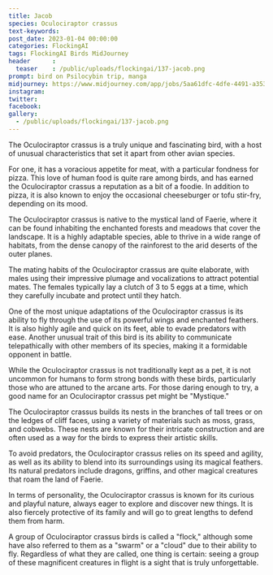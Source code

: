 ```yaml
---
title: Jacob
species: Oculociraptor crassus
text-keywords: 
post_date: 2023-01-04 00:00:00
categories: FlockingAI
tags: FlockingAI Birds MidJourney 
header      :
  teaser    : /public/uploads/flockingai/137-jacob.png
prompt: bird on Psilocybin trip, manga
midjourney: https://www.midjourney.com/app/jobs/5aa61dfc-4dfe-4491-a353-db692de32bb3
instagram: 
twitter: 
facebook: 
gallery: 
  - /public/uploads/flockingai/137-jacob.png
---
```


The Oculociraptor crassus is a truly unique and fascinating bird, with a host of unusual characteristics that set it apart from other avian species.

For one, it has a voracious appetite for meat, with a particular fondness for pizza. This love of human food is quite rare among birds, and has earned the Oculociraptor crassus a reputation as a bit of a foodie. In addition to pizza, it is also known to enjoy the occasional cheeseburger or tofu stir-fry, depending on its mood.

The Oculociraptor crassus is native to the mystical land of Faerie, where it can be found inhabiting the enchanted forests and meadows that cover the landscape. It is a highly adaptable species, able to thrive in a wide range of habitats, from the dense canopy of the rainforest to the arid deserts of the outer planes.

The mating habits of the Oculociraptor crassus are quite elaborate, with males using their impressive plumage and vocalizations to attract potential mates. The females typically lay a clutch of 3 to 5 eggs at a time, which they carefully incubate and protect until they hatch.

One of the most unique adaptations of the Oculociraptor crassus is its ability to fly through the use of its powerful wings and enchanted feathers. It is also highly agile and quick on its feet, able to evade predators with ease. Another unusual trait of this bird is its ability to communicate telepathically with other members of its species, making it a formidable opponent in battle.

While the Oculociraptor crassus is not traditionally kept as a pet, it is not uncommon for humans to form strong bonds with these birds, particularly those who are attuned to the arcane arts. For those daring enough to try, a good name for an Oculociraptor crassus pet might be "Mystique."

The Oculociraptor crassus builds its nests in the branches of tall trees or on the ledges of cliff faces, using a variety of materials such as moss, grass, and cobwebs. These nests are known for their intricate construction and are often used as a way for the birds to express their artistic skills.

To avoid predators, the Oculociraptor crassus relies on its speed and agility, as well as its ability to blend into its surroundings using its magical feathers. Its natural predators include dragons, griffins, and other magical creatures that roam the land of Faerie.

In terms of personality, the Oculociraptor crassus is known for its curious and playful nature, always eager to explore and discover new things. It is also fiercely protective of its family and will go to great lengths to defend them from harm.

A group of Oculociraptor crassus birds is called a "flock," although some have also referred to them as a "swarm" or a "cloud" due to their ability to fly. Regardless of what they are called, one thing is certain: seeing a group of these magnificent creatures in flight is a sight that is truly unforgettable.
